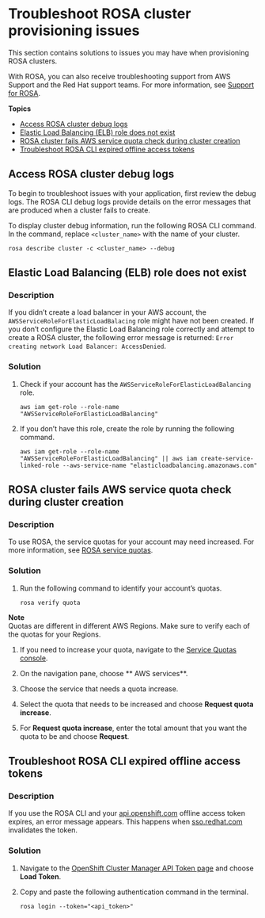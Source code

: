 # Troubleshoot ROSA cluster provisioning issues<a name="troubleshoot-rosa-cluster-provisioning"></a>

This section contains solutions to issues you may have when provisioning ROSA clusters\.

With ROSA, you can also receive troubleshooting support from AWS Support and the Red Hat support teams\. For more information, see [Support for ROSA](troubleshooting-rosa.md#rosa-support)\.

**Topics**
+ [Access ROSA cluster debug logs](#access-rosa-debug-logs)
+ [Elastic Load Balancing \(ELB\) role does not exist](#elb-role-missing-error)
+ [ROSA cluster fails AWS service quota check during cluster creation](#service-quotas-missing-error)
+ [Troubleshoot ROSA CLI expired offline access tokens](#rosa-cli-expired-token)

## Access ROSA cluster debug logs<a name="access-rosa-debug-logs"></a>

To begin to troubleshoot issues with your application, first review the debug logs\. The ROSA CLI debug logs provide details on the error messages that are produced when a cluster fails to create\.

To display cluster debug information, run the following ROSA CLI command\. In the command, replace `<cluster_name>` with the name of your cluster\.

```
rosa describe cluster -c <cluster_name> --debug
```

## Elastic Load Balancing \(ELB\) role does not exist<a name="elb-role-missing-error"></a>

### Description<a name="_description"></a>

If you didn’t create a load balancer in your AWS account, the `AWSServiceRoleForElasticLoadBalacing` role might have not been created\. If you don’t configure the Elastic Load Balancing role correctly and attempt to create a ROSA cluster, the following error message is returned: `Error creating network Load Balancer: AccessDenied`\.

### Solution<a name="_solution"></a>

1. Check if your account has the `AWSServiceRoleForElasticLoadBalancing` role\.

   ```
   aws iam get-role --role-name "AWSServiceRoleForElasticLoadBalancing"
   ```

1. If you don’t have this role, create the role by running the following command\.

   ```
   aws iam get-role --role-name "AWSServiceRoleForElasticLoadBalancing" || aws iam create-service-linked-role --aws-service-name "elasticloadbalancing.amazonaws.com"
   ```

## ROSA cluster fails AWS service quota check during cluster creation<a name="service-quotas-missing-error"></a>

### Description<a name="_description_2"></a>

To use ROSA, the service quotas for your account may need increased\. For more information, see [ROSA service quotas](service-quotas-rosa.md)\.

### Solution<a name="_solution_2"></a>

1. Run the following command to identify your account’s quotas\.

   ```
   rosa verify quota
   ```
**Note**  
Quotas are different in different AWS Regions\. Make sure to verify each of the quotas for your Regions\.

1. If you need to increase your quota, navigate to the [Service Quotas console](https://console.aws.amazon.com/servicequotas)\.

1. On the navigation pane, choose ** AWS services**\.

1. Choose the service that needs a quota increase\.

1. Select the quota that needs to be increased and choose **Request quota increase**\.

1. For **Request quota increase**, enter the total amount that you want the quota to be and choose **Request**\.

## Troubleshoot ROSA CLI expired offline access tokens<a name="rosa-cli-expired-token"></a>

### Description<a name="_description_3"></a>

If you use the ROSA CLI and your [api\.openshift\.com](https://api.openshift.com/) offline access token expires, an error message appears\. This happens when [sso\.redhat\.com](https://sso.redhat.com) invalidates the token\.

### Solution<a name="_solution_3"></a>

1. Navigate to the [OpenShift Cluster Manager API Token page](https://console.redhat.com/openshift/token/rosa) and choose **Load Token**\.

1. Copy and paste the following authentication command in the terminal\.

   ```
   rosa login --token="<api_token>"
   ```